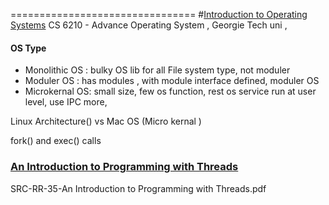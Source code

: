 
================================
#[Introduction to Operating Systems](https://classroom.udacity.com/courses/ud923)
CS 6210 - Advance Operating System , Georgie Tech uni , 

#### OS Type
* Monolithic OS : bulky OS lib for all File system type, not moduler
* Moduler OS : has modules , with module interface defined, moduler OS 
* Microkernal OS: small size, few os function, rest os service run at user level, use IPC more, 
 
Linux Architecture() vs Mac OS (Micro kernal )

fork() and exec() calls

### [An Introduction to Programming with Threads](https://www.hpl.hp.com/techreports/Compaq-DEC/SRC-RR-35.pdf)
SRC-RR-35-An Introduction to Programming with Threads.pdf


























